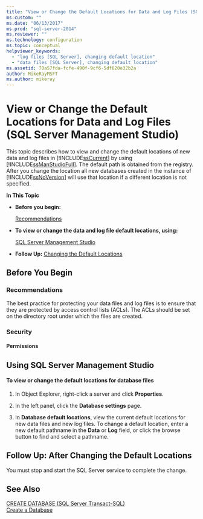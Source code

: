 ```yaml
---
title: "View or Change the Default Locations for Data and Log Files (SQL Server Management Studio) | Microsoft Docs"
ms.custom: ""
ms.date: "06/13/2017"
ms.prod: "sql-server-2014"
ms.reviewer: ""
ms.technology: configuration
ms.topic: conceptual
helpviewer_keywords: 
  - "log files [SQL Server], changing default location"
  - "data files [SQL Server], changing default location"
ms.assetid: 70a57fda-fcfe-490f-9cf6-5df620e32b2a
author: MikeRayMSFT
ms.author: mikeray
---
```

# View or Change the Default Locations for Data and Log Files (SQL Server Management Studio)
  This topic describes how to view and change the default locations of new data and log files in [!INCLUDE[ssCurrent](../../includes/sscurrent-md.md)] by using [!INCLUDE[ssManStudioFull](../../includes/ssmanstudiofull-md.md)]. The default path is obtained from the registry. After you change the location all new databases created in the instance of [!INCLUDE[ssNoVersion](../../includes/ssnoversion-md.md)] will use that location if a different location is not specified.  
  
 **In This Topic**  
  
-   **Before you begin:**  
  
     [Recommendations](#Recommendations)  
  
-   **To view or change the data and log file default locations, using:**  
  
     [SQL Server Management Studio](#SSMSProcedure)  
  
-   **Follow Up:**  [Changing the Default Locations](#FollowUp)  
  
##  <a name="BeforeYouBegin"></a> Before You Begin  
  
###  <a name="Recommendations"></a> Recommendations  
 The best practice for protecting your data files and log files is to ensure that they are protected by access control lists (ACLs). The ACLs should be set on the directory root under which the files are created.  
  
###  <a name="Security"></a> Security  
  
####  <a name="Permissions"></a> Permissions  
  
##  <a name="SSMSProcedure"></a> Using SQL Server Management Studio  
  
#### To view or change the default locations for database files  
  
1.  In Object Explorer, right-click a server and click **Properties**.  
  
2.  In the left panel, click the **Database settings** page.  
  
3.  In **Database default locations**, view the current default locations for new data files and new log files. To change a default location, enter a new default pathname in the **Data** or **Log** field, or click the browse button to find and select a pathname.  
  
##  <a name="FollowUp"></a> Follow Up: After Changing the Default Locations  
 You must stop and start the SQL Server service to complete the change.  
  
## See Also  
 [CREATE DATABASE &#40;SQL Server Transact-SQL&#41;](/sql/t-sql/statements/create-database-sql-server-transact-sql)   
 [Create a Database](../../relational-databases/databases/create-a-database.md)  
  
  
